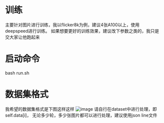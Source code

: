 # 训练
主要针对图片进行训练，我以flicker8k为例，建议4张A100以上，使用deepspeed进行训练。
如果想要更好的训练效果，建议改下参数之类的，我只是交大家让他跑起来

# 启动命令
bash run.sh

# 数据集格式
我希望的数据集格式是下图这样这样
![image](https://github.com/user-attachments/assets/9c27bde7-7c6d-4e0d-bff4-ec928c2232eb)
请自行在dataset中进行处理，即self.data[i]， 无论多少轮，多少张图片都可以进行处理，建议使用json line文件

